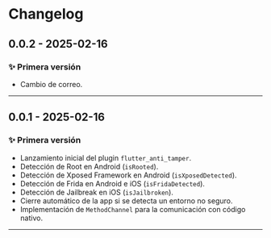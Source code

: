 

#  Changelog

## 0.0.2 - 2025-02-16
### ✨ Primera versión
- Cambio de correo.
---


## 0.0.1 - 2025-02-16
### ✨ Primera versión
- Lanzamiento inicial del plugin `flutter_anti_tamper`.
- Detección de Root en Android (`isRooted`).
- Detección de Xposed Framework en Android (`isXposedDetected`).
- Detección de Frida en Android e iOS (`isFridaDetected`).
- Detección de Jailbreak en iOS (`isJailbroken`).
- Cierre automático de la app si se detecta un entorno no seguro.
- Implementación de `MethodChannel` para la comunicación con código nativo.

---

